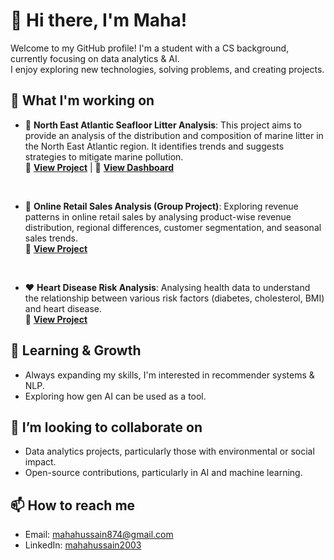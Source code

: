 # 👋 Hi there, I'm Maha!

Welcome to my GitHub profile! I'm a student with a CS background, currently focusing on data analytics & AI. <br>
I enjoy exploring new technologies, solving problems, and creating projects.

## 🔭 What I'm working on
- 🌊 **North East Atlantic Seafloor Litter Analysis**: This project aims to provide an analysis of the distribution and composition of marine litter in the North East Atlantic region. It identifies trends and suggests strategies to mitigate marine pollution. <br>
  🔗 [**View Project**](https://github.com/MahaSci/NEA-Seafloor-Litter-Analysis) | 
  🔗 [**View Dashboard**](https://public.tableau.com/app/profile/maha.hussain/viz/NorthEastAtlanticSeafloorLitterDashboard/Dashboard115)
  
<br>

- 🛒 **Online Retail Sales Analysis (Group Project)**: Exploring revenue patterns in online retail sales by analysing product-wise revenue distribution, regional differences, customer segmentation, and seasonal sales trends.  
  🔗 [**View Project**](https://github.com/bvhadra/Online_Retail_Sales_Analysis)

<br>

- ❤️ **Heart Disease Risk Analysis**: Analysing health data to understand the relationship between various risk factors (diabetes, cholesterol, BMI) and heart disease.  
  🔗 [**View Project**](https://github.com/MahaSci/heart-disease-data-hackathon-1)

## 🌱 Learning & Growth
- Always expanding my skills, I'm interested in recommender systems & NLP.
- Exploring how gen AI can be used as a tool.

## 👯 I’m looking to collaborate on
- Data analytics projects, particularly those with environmental or social impact.
- Open-source contributions, particularly in AI and machine learning.

## 📫 How to reach me
- Email: mahahussain874@gmail.com
- LinkedIn: [mahahussain2003](https://www.linkedin.com/in/mahahussain2003/)
